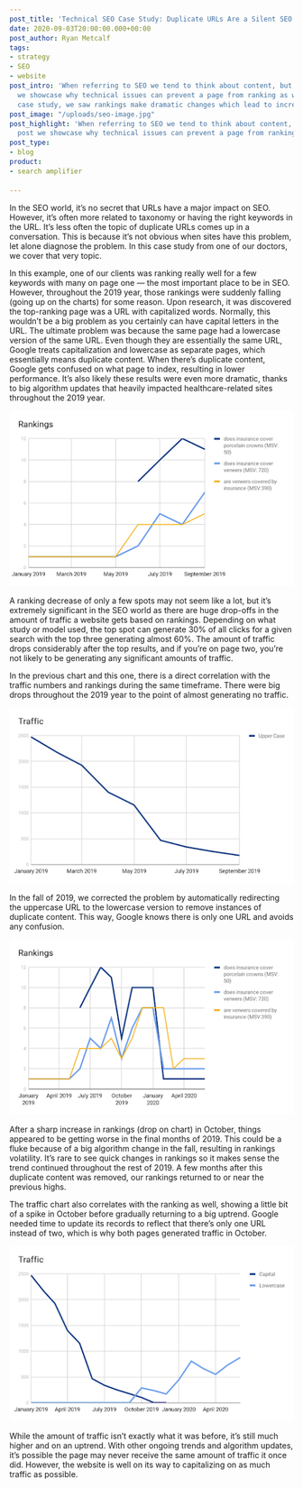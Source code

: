 ```yaml
---
post_title: 'Technical SEO Case Study: Duplicate URLs Are a Silent SEO Killer'
date: 2020-09-03T20:00:00.000+00:00
post_author: Ryan Metcalf
tags:
- strategy
- SEO
- website
post_intro: 'When referring to SEO we tend to think about content, but in this post
  we showcase why technical issues can prevent a page from ranking as well. In this
  case study, we saw rankings make dramatic changes which lead to increased performance. '
post_image: "/uploads/seo-image.jpg"
post_highlight: 'When referring to SEO we tend to think about content, but in this
  post we showcase why technical issues can prevent a page from ranking as well. '
post_type:
- blog
product:
- search amplifier

---
```

In the SEO world, it’s no secret that URLs have a major impact on SEO. However, it’s often more related to taxonomy or having the right keywords in the URL. It’s less often the topic of duplicate URLs comes up in a conversation. This is because it’s not obvious when sites have this problem, let alone diagnose the problem. In this case study from one of our doctors, we cover that very topic.

In this example, one of our clients was ranking really well for a few keywords with many on page one — the most important place to be in SEO. However, throughout the 2019 year, those rankings were suddenly falling (going up on the charts) for some reason. Upon research, it was discovered the top-ranking page was a URL with capitalized words. Normally, this wouldn’t be a big problem as you certainly can have capital letters in the URL. The ultimate problem was because the same page had a lowercase version of the same URL. Even though they are essentially the same URL, Google treats capitalization and lowercase as separate pages, which essentially means duplicate content. When there’s duplicate content, Google gets confused on what page to index, resulting in lower performance. It’s also likely these results were even more dramatic, thanks to big algorithm updates that heavily impacted healthcare-related sites throughout the 2019 year.

![](/uploads/rankings-chart-1.png)

A ranking decrease of only a few spots may not seem like a lot, but it’s extremely significant in the SEO world as there are huge drop-offs in the amount of traffic a website gets based on rankings. Depending on what study or model used, the top spot can generate 30% of all clicks for a given search with the top three generating almost 60%. The amount of traffic drops considerably after the top results, and if you’re on page two, you’re not likely to be generating any significant amounts of traffic.

In the previous chart and this one, there is a direct correlation with the traffic numbers and rankings during the same timeframe. There were big drops throughout the 2019 year to the point of almost generating no traffic. 

![](/uploads/traffic-chart-1.png)

In the fall of 2019, we corrected the problem by automatically redirecting the uppercase URL to the lowercase version to remove instances of duplicate content. This way, Google knows there is only one URL and avoids any confusion.

![](/uploads/rankings-chart-2.png)

After a sharp increase in rankings (drop on chart) in October, things appeared to be getting worse in the final months of 2019. This could be a fluke because of a big algorithm change in the fall, resulting in rankings volatility. It’s rare to see quick changes in rankings so it makes sense the trend continued throughout the rest of 2019. A few months after this duplicate content was removed, our rankings returned to or near the previous highs.

The traffic chart also correlates with the ranking as well, showing a little bit of a spike in October before gradually returning to a big uptrend. Google needed time to update its records to reflect that there’s only one URL instead of two, which is why both pages generated traffic in October.

![](/uploads/traffic-chart-2.png)

While the amount of traffic isn’t exactly what it was before, it’s still much higher and on an uptrend. With other ongoing trends and algorithm updates, it’s possible the page may never receive the same amount of traffic it once did. However, the website is well on its way to capitalizing on as much traffic as possible.
